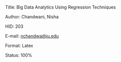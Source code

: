 
Title: Big Data Analytics Using Regression Techniques

Author: Chandwani, Nisha

HID: 203

E-mail: nchandwa@iu.edu

Format: Latex

Status: 100%

